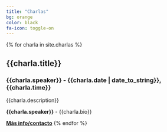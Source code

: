 ```yaml
---
title: "Charlas"
bg: orange
color: black
fa-icon: toggle-on
---
```


{% for charla in site.charlas %}
## **{{charla.title}}**

### {{charla.speaker}} - {{charla.date | date_to_string}},  {{charla.time}}

{{charla.description}}

**{{charla.speaker}}** - {{charla.bio}}

[**Más info/contacto**]({{charla.link}})
{% endfor %}
